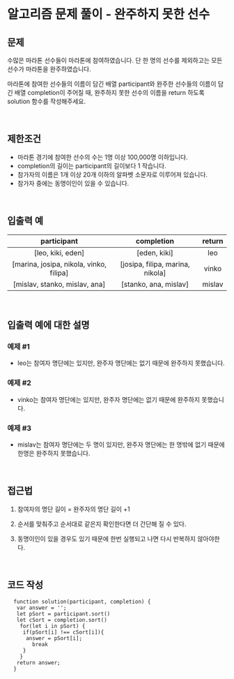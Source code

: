 # 알고리즘 문제 풀이 - 완주하지 못한 선수

## 문제

수많은 마라톤 선수들이 마라톤에 참여하였습니다. 단 한 명의 선수를 제외하고는 모든 선수가 마라톤을 완주하였습니다.

마라톤에 참여한 선수들의 이름이 담긴 배열 participant와 완주한 선수들의 이름이 담긴 배열 completion이 주어질 때, 완주하지 못한 선수의 이름을 return 하도록 solution 함수를 작성해주세요.

<br>

## 제한조건

- 마라톤 경기에 참여한 선수의 수는 1명 이상 100,000명 이하입니다.
- completion의 길이는 participant의 길이보다 1 작습니다.
- 참가자의 이름은 1개 이상 20개 이하의 알파벳 소문자로 이루어져 있습니다.
- 참가자 중에는 동명이인이 있을 수 있습니다.

<br>

## 입출력 예

|               participant               |            completion            | return |
| :-------------------------------------: | :------------------------------: | :----: |
|            [leo, kiki, eden]            |           [eden, kiki]           |  leo   |
| [marina, josipa, nikola, vinko, filipa] | [josipa, filipa, marina, nikola] | vinko  |
|      [mislav, stanko, mislav, ana]      |      [stanko, ana, mislav]       | mislav |

 <br>

## 입출력 예에 대한 설명

### 예제 #1

- leo는 참여자 명단에는 있지만, 완주자 명단에는 없기 때문에 완주하지 못했습니다.

### 예제 #2

- vinko는 참여자 명단에는 있지만, 완주자 명단에는 없기 때문에 완주하지 못했습니다.

### 예제 #3

- mislav는 참여자 명단에는 두 명이 있지만, 완주자 명단에는 한 명밖에 없기 때문에 한명은 완주하지 못했습니다.

<br>

## 접근법

1. 참여자의 명단 길이 = 완주자의 명단 길이 +1

2. 순서를 맞춰주고 순서대로 같은지 확인한다면 더 간단해 질 수 있다.

3. 동명이인이 있을 경우도 있기 때문에 한번 실행되고 나면 다시 반복하지 않아야한다.

<br>

## 코드 작성

      function solution(participant, completion) {
       var answer = '';
       let pSort = participant.sort()
       let cSort = completion.sort()
        for(let i in pSort) {
         if(pSort[i] !== cSort[i]){
          answer = pSort[i];
            break
         }
        }
       return answer;
      }

<br>
